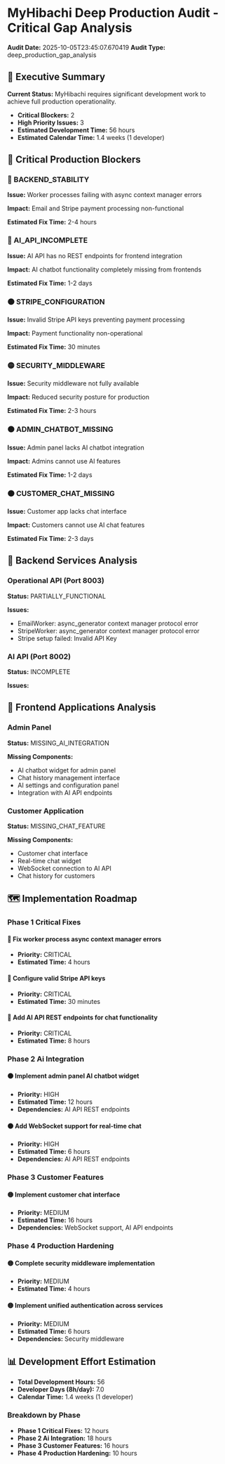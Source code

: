 # MyHibachi Deep Production Audit - Critical Gap Analysis

**Audit Date:** 2025-10-05T23:45:07.670419
**Audit Type:** deep_production_gap_analysis

## 🎯 Executive Summary

**Current Status:** MyHibachi requires significant development work to achieve full production operationality.

- **Critical Blockers:** 2
- **High Priority Issues:** 3
- **Estimated Development Time:** 56 hours
- **Estimated Calendar Time:** 1.4 weeks (1 developer)

## 🚨 Critical Production Blockers

### 🔴 BACKEND_STABILITY
**Issue:** Worker processes failing with async context manager errors

**Impact:** Email and Stripe payment processing non-functional

**Estimated Fix Time:** 2-4 hours

### 🔴 AI_API_INCOMPLETE
**Issue:** AI API has no REST endpoints for frontend integration

**Impact:** AI chatbot functionality completely missing from frontends

**Estimated Fix Time:** 1-2 days

### 🟠 STRIPE_CONFIGURATION
**Issue:** Invalid Stripe API keys preventing payment processing

**Impact:** Payment functionality non-operational

**Estimated Fix Time:** 30 minutes

### 🟡 SECURITY_MIDDLEWARE
**Issue:** Security middleware not fully available

**Impact:** Reduced security posture for production

**Estimated Fix Time:** 2-3 hours

### 🟠 ADMIN_CHATBOT_MISSING
**Issue:** Admin panel lacks AI chatbot integration

**Impact:** Admins cannot use AI features

**Estimated Fix Time:** 1-2 days

### 🟠 CUSTOMER_CHAT_MISSING
**Issue:** Customer app lacks chat interface

**Impact:** Customers cannot use AI chat features

**Estimated Fix Time:** 2-3 days

## 🔧 Backend Services Analysis

### Operational API (Port 8003)
**Status:** PARTIALLY_FUNCTIONAL

**Issues:**
- EmailWorker: async_generator context manager protocol error
- StripeWorker: async_generator context manager protocol error
- Stripe setup failed: Invalid API Key

### AI API (Port 8002)
**Status:** INCOMPLETE

**Issues:**

## 🎨 Frontend Applications Analysis

### Admin Panel
**Status:** MISSING_AI_INTEGRATION

**Missing Components:**
- AI chatbot widget for admin panel
- Chat history management interface
- AI settings and configuration panel
- Integration with AI API endpoints

### Customer Application
**Status:** MISSING_CHAT_FEATURE

**Missing Components:**
- Customer chat interface
- Real-time chat widget
- WebSocket connection to AI API
- Chat history for customers

## 🗺️ Implementation Roadmap

### Phase 1 Critical Fixes

#### 🔴 Fix worker process async context manager errors
- **Priority:** CRITICAL
- **Estimated Time:** 4 hours

#### 🔴 Configure valid Stripe API keys
- **Priority:** CRITICAL
- **Estimated Time:** 30 minutes

#### 🔴 Add AI API REST endpoints for chat functionality
- **Priority:** CRITICAL
- **Estimated Time:** 8 hours

### Phase 2 Ai Integration

#### 🟠 Implement admin panel AI chatbot widget
- **Priority:** HIGH
- **Estimated Time:** 12 hours
- **Dependencies:** AI API REST endpoints

#### 🟠 Add WebSocket support for real-time chat
- **Priority:** HIGH
- **Estimated Time:** 6 hours
- **Dependencies:** AI API REST endpoints

### Phase 3 Customer Features

#### 🟡 Implement customer chat interface
- **Priority:** MEDIUM
- **Estimated Time:** 16 hours
- **Dependencies:** WebSocket support, AI API endpoints

### Phase 4 Production Hardening

#### 🟡 Complete security middleware implementation
- **Priority:** MEDIUM
- **Estimated Time:** 4 hours

#### 🟡 Implement unified authentication across services
- **Priority:** MEDIUM
- **Estimated Time:** 6 hours
- **Dependencies:** Security middleware

## 📊 Development Effort Estimation

- **Total Development Hours:** 56
- **Developer Days (8h/day):** 7.0
- **Calendar Time:** 1.4 weeks (1 developer)

### Breakdown by Phase
- **Phase 1 Critical Fixes:** 12 hours
- **Phase 2 Ai Integration:** 18 hours
- **Phase 3 Customer Features:** 16 hours
- **Phase 4 Production Hardening:** 10 hours
